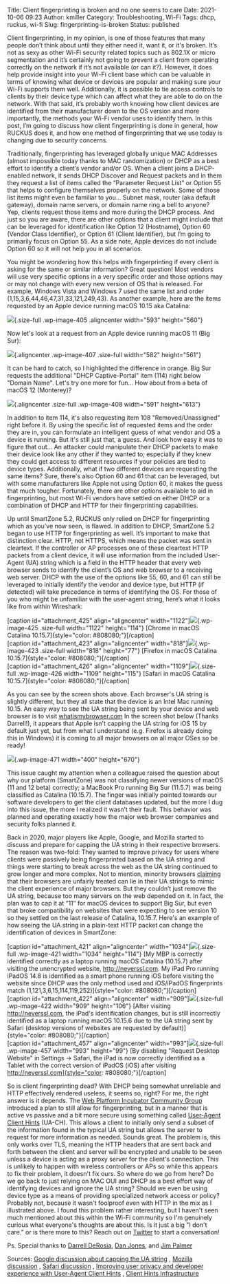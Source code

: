 Title: Client fingerprinting is broken and no one seems to care
Date: 2021-10-06 09:23
Author: kmiller
Category: Troubleshooting, Wi-Fi
Tags: dhcp, ruckus, wi-fi
Slug: fingerprinting-is-broken
Status: published

Client fingerprinting, in my opinion, is one of those features that many people don’t think about until they either need it, want it, or it's broken. It’s not as sexy as other Wi-Fi security related topics such as 802.1X or micro segmentation and it’s certainly not going to prevent a client from operating correctly on the network if it’s not available (or can it?). However, it does help provide insight into your Wi-Fi client base which can be valuable in terms of knowing what device or devices are popular and making sure your Wi-Fi supports them well. Additionally, it is possible to tie access controls to clients by their device type which can affect what they are able to do on the network. With that said, it’s probably worth knowing how client devices are identified from their manufacturer down to the OS version and more importantly, the methods your Wi-Fi vendor uses to identify them. In this post, I’m going to discuss how client fingerprinting is done in general, how RUCKUS does it, and how one method of fingerprinting that we use today is changing due to security concerns.

Traditionally, fingerprinting has leveraged globally unique MAC Addresses (almost impossible today thanks to MAC randomization) or DHCP as a best effort to identify a client’s vendor and/or OS. When a client joins a DHCP-enabled network, it sends DHCP Discover and Request packets and in them they request a list of items called the “Parameter Request List” or Option 55 that helps to configure themselves properly on the network. Some of those list items might even be familiar to you… Subnet mask, router (aka default gateway), domain name servers, or domain name ring a bell to anyone? Yep, clients request those items and more during the DHCP process. And just so you are aware, there are other options that a client might include that can be leveraged for identification like Option 12 (Hostname), Option 60 (Vendor Class Identifier), or Option 61 (Client Identifier), but I’m going to primarily focus on Option 55. As a side note, Apple devices do not include Option 60 so it will not help you in all scenarios.

You might be wondering how this helps with fingerprinting if every client is asking for the same or similar information? Great question! Most vendors will use very specific options in a very specific order and those options may or may not change with every new version of OS that is released. For example, Windows Vista and Windows 7 used the same list and order (1,15,3,6,44,46,47,31,33,121,249,43). As another example, here are the items requested by an Apple device running macOS 10.15 aka Catalina:

![](https://www.thepacketologist.com/wp-content/uploads/2021/10/dhcp-options-catalina.png){.size-full .wp-image-405 .aligncenter width="593" height="560"}

Now let's look at a request from an Apple device running macOS 11 (Big Sur):

![](https://www.thepacketologist.com/wp-content/uploads/2021/10/dhcp-options-bigsur-1.png){.aligncenter .wp-image-407 .size-full width="582" height="561"}

It can be hard to catch, so I highlighted the difference in orange. Big Sur requests the additional "DHCP Captive-Portal" item (114) right below "Domain Name". Let's try one more for fun... How about from a beta of macOS 12 (Monterey)?

![](https://www.thepacketologist.com/wp-content/uploads/2021/10/dhcp-options-monterey.png){.aligncenter .size-full .wp-image-408 width="591" height="613"}

In addition to item 114, it's also requesting item 108 "Removed/Unassigned" right before it. By using the specific list of requested items and the order they are in, you can formulate an intelligent guess of what vendor and OS a device is running. But it's still just that, a guess. And look how easy it was to figure that out... An attacker could manipulate their DHCP packets to make their device look like any other if they wanted to; especially if they knew they could get access to different resources if your policies are tied to device types. Additionally, what if two different devices are requesting the same items? Sure, there's also Option 60 and 61 that can be leveraged, but with some manufacturers like Apple not using Option 60, it makes the guess that much tougher. Fortunately, there are other options available to aid in fingerprinting, but most Wi-Fi vendors have settled on either DHCP or a combination of DHCP and HTTP for their fingerprinting capabilities.

Up until SmartZone 5.2, RUCKUS only relied on DHCP for fingerprinting which as you’ve now seen, is flawed. In addition to DHCP, SmartZone 5.2 began to use HTTP for fingerprinting as well. It’s important to make that distinction clear. HTTP, not HTTPS, which means the packet was sent in cleartext. If the controller or AP processes one of these cleartext HTTP packets from a client device, it will use information from the included User-Agent (UA) string which is a field in the HTTP header that every web browser sends to identify the client’s OS and web browser to a receiving web server. DHCP with the use of the options like 55, 60, and 61 can still be leveraged to initially identify the vendor and device type, but HTTP (if detected) will take precedence in terms of identifying the OS. For those of you who might be unfamiliar with the user-agent string, here’s what it looks like from within Wireshark:

\[caption id="attachment_425" align="aligncenter" width="1122"\]![](https://www.thepacketologist.com/wp-content/uploads/2021/10/http-ua-catalina-chrome-1.png){.wp-image-425 .size-full width="1122" height="114"} [Chrome in macOS Catalina 10.15.7]{style="color: #808080;"}\[/caption\]  
\[caption id="attachment_423" align="aligncenter" width="818"\]![](https://www.thepacketologist.com/wp-content/uploads/2021/10/http-ua-catalina-firefox-1.png){.wp-image-423 .size-full width="818" height="77"} [Firefox in macOS Catalina 10.15.7]{style="color: #808080;"}\[/caption\]  
\[caption id="attachment_426" align="aligncenter" width="1109"\]![](https://www.thepacketologist.com/wp-content/uploads/2021/10/http-ua-catalina-safari.png){.size-full .wp-image-426 width="1109" height="115"} [Safari in macOS Catalina 10.15.7]{style="color: #808080;"}\[/caption\]

As you can see by the screen shots above. Each browser's UA string is slightly different, but they all state that the device is an Intel Mac running 10.15. An easy way to see the UA string being sent by your device and web browser is to visit [whatismybrowser.com](https://www.whatismybrowser.com/detect/what-is-my-user-agent) In the screen shot below (Thanks Darrell!), it appears that Apple isn't capping the UA string for iOS 15 by default just yet, but from what I understand (e.g. Firefox is already doing this in Windows) it is coming to all major browsers on all major OSes so be ready! 

![](https://www.thepacketologist.com/wp-content/uploads/2021/10/ios15-ua-string-612x1024.jpg){.wp-image-471 width="400" height="670"}

This issue caught my attention when a colleague raised the question about why our platform (SmartZone) was not classifying newer versions of macOS (11 and 12 beta) correctly; a MacBook Pro running Big Sur (11.5.7) was being classified as Catalina (10.15.7). The finger was initially pointed towards our software developers to get the client databases updated, but the more I dug into this issue, the more I realized it wasn’t their fault. This behavior was planned and operating exactly how the major web browser companies and security folks planned it.

Back in 2020, major players like Apple, Google, and Mozilla started to discuss and prepare for capping the UA string in their respective browsers. The reason was two-fold: They wanted to improve privacy for users where clients were passively being fingerprinted based on the UA string and things were starting to break across the web as the UA string continued to grow longer and more complex. Not to mention, minority browsers [claiming](https://www.zdnet.com/article/vivaldi-to-change-user-agent-string-to-chrome-due-to-unfair-blocking/) that their browsers are unfairly treated can lie in their UA strings to mimic the client experience of major browsers. But they couldn’t just remove the UA string, because too many servers on the web depended on it. In fact, the plan was to cap it at “11” for macOS devices to support Big Sur, but even that broke compatibility on websites that were expecting to see version 10 so they settled on the last release of Catalina, 10.15.7. Here's an example of how seeing the UA string in a plain-text HTTP packet can change the identification of devices in SmartZone:

\[caption id="attachment_421" align="aligncenter" width="1034"\]![](https://www.thepacketologist.com/wp-content/uploads/2021/10/sz-profile-beforehttp.png){.size-full .wp-image-421 width="1034" height="114"} [My MBP is correctly identified correctly as a laptop running macOS Catalina (10.15.7) after visiting the unencrypted website, http://neverssl.com. My iPad Pro running iPadOS 14.8 is identified as a smart phone running iOS before visiting the website since DHCP was the only method used and iOS/iPadOS fingerprints match (1,121,3,6,15,114,119,252)]{style="color: #808080;"}\[/caption\]  
\[caption id="attachment_422" align="aligncenter" width="909"\]![](https://www.thepacketologist.com/wp-content/uploads/2021/10/sz-profile-afterhttp.png){.size-full .wp-image-422 width="909" height="106"} [After visiting http://neverssl.com, the iPad's identification changes, but is still incorrectly identified as a laptop running macOS 10.15.6 due to the UA string sent by Safari (desktop versions of websites are requested by default)]{style="color: #808080;"}\[/caption\]  
\[caption id="attachment_457" align="aligncenter" width="993"\]![](https://www.thepacketologist.com/wp-content/uploads/2021/10/sz-profile-mobilewebsite.png){.size-full .wp-image-457 width="993" height="99"} [By disabling "Request Desktop Website" in Settings -\> Safari, the iPad is now correctly identified as a Tablet with the correct version of iPadOS (iOS) after visiting http://neverssl.com]{style="color: #808080;"}\[/caption\]

So is client fingerprinting dead? With DHCP being somewhat unreliable and HTTP effectively rendered useless, it seems so, right? For me, the right answer is it depends. The [Web Platform Incubator Community Group](https://www.w3.org/community/wicg/) introduced a plan to still allow for fingerprinting, but in a manner that is active vs passive and a bit more secure using something called [User-Agent Client Hints](https://wicg.github.io/ua-client-hints/) (UA-CH). This allows a client to initially only send a subset of the information found in the typical UA string but allows the server to request for more information as needed. Sounds great. The problem is, this only works over TLS, meaning the HTTP headers that are sent back and forth between the client and server will be encrypted and unable to be seen unless a device is acting as a proxy server for the client's connection. This is unlikely to happen with wireless controllers or APs so while this appears to fix their problem, it doesn't fix ours. So where do we go from here? Do we go back to just relying on MAC OUI and DHCP as a best effort way of identifying devices and ignore the UA string? Should we even be using device type as a means of providing specialized network access or policy? Probably not, because it wasn't foolproof even with HTTP in the mix as I illustrated above. I found this problem rather interesting, but I haven't seen much mentioned about this within the Wi-Fi community so I'm genuinely curious what everyone's thoughts are about this. Is it just a big "I don't care." or is there more to this? Reach out on [Twitter](https://twitter.com/packetologist) to start a conversation!

Ps. Special thanks to [Darrell DeRosia](https://twitter.com/DarrellDeRosia), [Dan Jones](https://twitter.com/UKDanJones), and [Jim Palmer](https://twitter.com/WirelessJimP)

Sources: [Google discussion about capping the UA string](https://groups.google.com/a/chromium.org/g/blink-dev/c/-2JIRNMWJ7s/m/yHe4tQNLCgAJ?pli=1) , [Mozilla discussion](https://bugzilla.mozilla.org/show_bug.cgi?id=1679929) , [Safari discussion](https://bugs.webkit.org/show_bug.cgi?id=216593) , [Improving user privacy and developer experience with User-Agent Client Hints](https://web.dev/user-agent-client-hints/) , [Client Hints Infrastructure](https://wicg.github.io/client-hints-infrastructure/)
